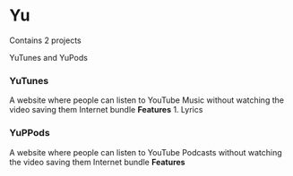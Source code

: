 # Yu
<p>Contains 2 projects</p>
<p> YuTunes and YuPods </p>
<h3>YuTunes</h3>
A website where people can listen to YouTube Music without watching the video saving them Internet bundle
<b>Features</b>
1. Lyrics
<h3> YuPPods</h3>
A website where people can listen to YouTube Podcasts without watching the video saving them Internet bundle
<b>Features</b>

